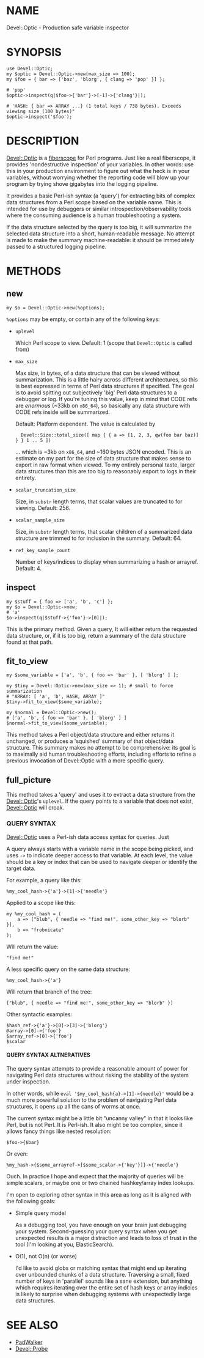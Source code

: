 # NAME

Devel::Optic - Production safe variable inspector

# SYNOPSIS

    use Devel::Optic;
    my $optic = Devel::Optic->new(max_size => 100);
    my $foo = { bar => ['baz', 'blorg', { clang => 'pop' }] };

    # 'pop'
    $optic->inspect(q|$foo->{'bar'}->[-1]->{'clang'}|);

    # 'HASH: { bar => ARRAY ...} (1 total keys / 738 bytes). Exceeds viewing size (100 bytes)"
    $optic->inspect('$foo');

# DESCRIPTION

[Devel::Optic](https://metacpan.org/pod/Devel::Optic) is a [fiberscope](https://en.wikipedia.org/wiki/Fiberscope) for
Perl programs. Just like a real fiberscope, it provides 'nondestructive
inspection' of your variables. In other words: use this in your production
environment to figure out what the heck is in your variables, without worrying
whether the reporting code will blow up your program by trying shove gigabytes
into the logging pipeline.

It provides a basic Perl-ish syntax (a 'query') for extracting bits
of complex data structures from a Perl scope based on the variable name. This
is intended for use by debuggers or similar introspection/observability tools
where the consuming audience is a human troubleshooting a system.

If the data structure selected by the query is too big, it will summarize the
selected data structure into a short, human-readable message. No attempt is
made to make the summary machine-readable: it should be immediately passed to
a structured logging pipeline.

# METHODS

## new

    my $o = Devel::Optic->new(%options);

`%options` may be empty, or contain any of the following keys:

- `uplevel`

    Which Perl scope to view. Default: 1 (scope that `Devel::Optic` is called from)

- `max_size`

    Max size, in bytes, of a data structure that can be viewed without
    summarization. This is a little hairy across different architectures, so this
    is best expressed in terms of Perl data structures if specified. The goal is to
    avoid spitting out subjectively 'big' Perl data structures to a debugger or
    log. If you're tuning this value, keep in mind that CODE refs are _enormous_
    (~33kb on `x86_64`), so basically any data structure with CODE refs inside
    will be summarized.

    Default: Platform dependent. The value is calculated by

        Devel::Size::total_size([ map { { a => [1, 2, 3, qw(foo bar baz)] } } 1 .. 5 ])

    ... which is ~3kb on `x86_64`, and ~160 bytes JSON encoded. This is an
    estimate on my part for the size of data structure that makes sense to export
    in raw format when viewed. To my entirely personal taste, larger data
    structures than this are too big to reasonably export to logs in their
    entirety.

- `scalar_truncation_size`

    Size, in `substr` length terms, that scalar values are truncated to for
    viewing. Default: 256.

- `scalar_sample_size`

    Size, in `substr` length terms, that scalar children of a summarized data
    structure are trimmed to for inclusion in the summary. Default: 64.

- `ref_key_sample_count`

    Number of keys/indices to display when summarizing a hash or arrayref. Default: 4.

## inspect

    my $stuff = { foo => ['a', 'b', 'c'] };
    my $o = Devel::Optic->new;
    # 'a'
    $o->inspect(q|$stuff->{'foo'}->[0]|);

This is the primary method. Given a query, It will either return the requested
data structure, or, if it is too big, return a summary of the data structure
found at that path.

## fit\_to\_view

    my $some_variable = ['a', 'b', { foo => 'bar' }, [ 'blorg' ] ];

    my $tiny = Devel::Optic->new(max_size => 1); # small to force summarization
    # "ARRAY: [ 'a', 'b', HASH, ARRAY ]"
    $tiny->fit_to_view($some_variable);

    my $normal = Devel::Optic->new();
    # ['a', 'b', { foo => 'bar' }, [ 'blorg' ] ]
    $normal->fit_to_view($some_variable);

This method takes a Perl object/data structure and either returns it unchanged,
or produces a 'squished' summary of that object/data structure. This summary
makes no attempt to be comprehensive: its goal is to maximally aid human
troubleshooting efforts, including efforts to refine a previous invocation of
Devel::Optic with a more specific query.

## full\_picture

This method takes a 'query' and uses it to extract a data structure from the
[Devel::Optic](https://metacpan.org/pod/Devel::Optic)'s `uplevel`. If the query points to a variable that does not
exist, [Devel::Optic](https://metacpan.org/pod/Devel::Optic) will croak.

### QUERY SYNTAX

[Devel::Optic](https://metacpan.org/pod/Devel::Optic) uses a Perl-ish data access syntax for queries.  Just

A query always starts with a variable name in the scope being picked, and
uses `->` to indicate deeper access to that variable. At each level, the
value should be a key or index that can be used to navigate deeper or identify
the target data.

For example, a query like this:

    %my_cool_hash->{'a'}->[1]->{'needle'}

Applied to a scope like this:

    my %my_cool_hash = (
        a => ["blub", { needle => "find me!", some_other_key => "blorb" }],
        b => "frobnicate"
    );

Will return the value:

    "find me!"

A less specific query on the same data structure:

    %my_cool_hash->{'a'}

Will return that branch of the tree:

    ["blub", { needle => "find me!", some_other_key => "blorb" }]

Other syntactic examples:

    $hash_ref->{'a'}->[0]->[3]->{'blorg'}
    @array->[0]->{'foo'}
    $array_ref->[0]->{'foo'}
    $scalar

#### QUERY SYNTAX ALTNERATIVES

The query syntax attempts to provide a reasonable amount of power
for navigating Perl data structures without risking the stability of the system
under inspection.

In other words, while `eval '$my_cool_hash{a}->[1]->{needle}'` would
be a much more powerful solution to the problem of navigating Perl data
structures, it opens up all the cans of worms at once.

The current syntax might be a little bit "uncanny valley" in that it looks like
Perl, but is not Perl. It is Perl-ish. It also might be too complex, since it
allows fancy things like nested resolution:

    $foo->{$bar}

Or even:

    %my_hash->{$some_arrayref->[$some_scalar->{'key'}]}->{'needle'}

Ouch. In practice I hope and expect that the majority of queries will be
simple scalars, or maybe one or two chained hashkey/array index lookups.

I'm open to exploring other syntax in this area as long as it is aligned with
the following goals:

- Simple query model

    As a debugging tool, you have enough on your brain just debugging your system.
    Second-guessing your query syntax when you get unexpected results is a major
    distraction and leads to loss of trust in the tool (I'm looking at you,
    ElasticSearch).

- O(1), not O(n) (or worse)

    I'd like to avoid globs or matching syntax that might end up iterating over
    unbounded chunks of a data structure. Traversing a small, fixed number of keys
    in 'parallel' sounds like a sane extension, but anything which requires
    iterating over the entire set of hash keys or array indicies is likely to
    surprise when debugging systems with unexpectedly large data structures.

# SEE ALSO

- [PadWalker](https://metacpan.org/pod/PadWalker)
- [Devel::Probe](https://metacpan.org/pod/Devel::Probe)
